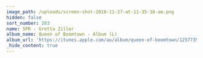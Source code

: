 ```yaml
---
image_path: /uploads/screen-shot-2018-11-27-at-11-35-18-am.png
hidden: false
sort_number: 283
name: SFR - Gretta Ziller
album_name: Queen of Boomtown - Album (L)
album_url: 'https://itunes.apple.com/au/album/queen-of-boomtown/1257739198'
_hide_content: true
---
```


